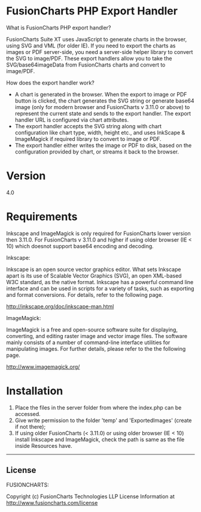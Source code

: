 FusionCharts PHP Export Handler
==================================

What is FusionCharts PHP export handler?

FusionCharts Suite XT uses JavaScript to generate charts in the browser, using SVG and VML (for older IE). If you need
to export the charts as images or PDF server-side, you need a server-side helper library to convert the SVG to image/PDF.
These export handlers allow you to take the SVG/base64imageData from FusionCharts charts and convert to image/PDF.

How does the export handler work?

- A chart is generated in the browser. When the export to image or PDF button is clicked, the chart generates the SVG
string or generate base64 image (only for modern browser and FusionCharts v 3.11.0 or above) to represent the current state and sends to the export handler. The export handler URL is configured via chart
attributes.
- The export handler accepts the SVG string along with chart configuration like chart type, width, height etc., and uses
InkScape & ImageMagick if required library to convert to image or PDF.
- The export handler either writes the image or PDF to disk, based on the configuration provided by chart, or streams it
back to the browser.

Version
=======

4.0

Requirements
============

Inkscape and ImageMagick is only required for FusionCharts lower version then 3.11.0.
For FusionCharts v 3.11.0 and higher if using older browser (IE < 10) which doesnot support base64 encoding and decoding.

Inkscape:

Inkscape is an open source vector graphics editor. What sets Inkscape apart is its use of Scalable Vector Graphics
(SVG), an open XML-based W3C standard, as the native format. Inkscape has a powerful command line interface and can
be used in scripts for a variety of tasks, such as exporting and format conversions. For details, refer to the
following page.

http://inkscape.org/doc/inkscape-man.html


ImageMagick:

ImageMagick is a free and open-source software suite for displaying, converting, and editing raster image and vector
image files. The software mainly consists of a number of command-line interface utilities for manipulating images.
For further details, please refer to the the following page.

http://www.imagemagick.org/

Installation
============

1. Place the files in the server folder from where the index.php can be accessed.
2. Give write permission to the folder 'temp' and 'ExportedImages' (create if not there);
3. If using older FusionCharts (< 3.11.0) or using older browser (IE < 10) install Inkscape and ImageMagick, check the path is same as the file inside Resources have.


*********************************************************************************************
License
-------

FUSIONCHARTS:

Copyright (c) FusionCharts Technologies LLP
License Information at http://www.fusioncharts.com/license